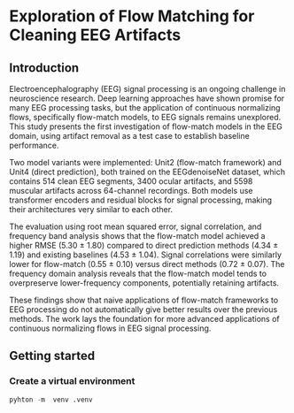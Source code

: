 # Exploration of Flow Matching for Cleaning EEG Artifacts
## Introduction
Electroencephalography (EEG) signal processing is an ongoing challenge in neuroscience research. Deep learning approaches have shown promise for many EEG processing tasks, but the application of continuous normalizing flows, specifically flow-match models, to EEG signals remains unexplored. This study presents the first investigation of flow-match models in the EEG domain, using artifact removal as a test case to establish baseline performance.

Two model variants were implemented: Unit2 (flow-match framework) and Unit4 (direct prediction), both trained on the EEGdenoiseNet dataset, which contains 514 clean EEG segments, 3400 ocular artifacts, and 5598 muscular artifacts across 64-channel recordings. Both models use transformer encoders and residual blocks for signal processing, making their architectures very similar to each other.

The evaluation using root mean squared error, signal correlation, and frequency band analysis shows that the flow-match model achieved a higher RMSE (5.30 ± 1.80) compared to direct prediction methods (4.34 ± 1.19) and existing baselines (4.53 ± 1.04). Signal correlations were similarly lower for flow-match (0.55 ± 0.10) versus direct methods (0.72 ± 0.07). The frequency domain analysis reveals that the flow-match model tends to overpreserve lower-frequency components, potentially retaining artifacts.

These findings show that naive applications of flow-match frameworks to EEG processing do not automatically give better results over the previous methods. The work lays the foundation for more advanced applications of continuous normalizing flows in EEG signal processing.

## Getting started
### Create a virtual environment
```python
pyhton -m  venv .venv
```
